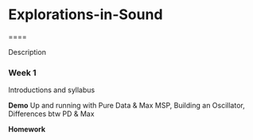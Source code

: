 # Explorations-in-Sound
====

Description

### Week 1
Introductions and syllabus

**Demo** 
Up and running with Pure Data & Max MSP, Building an Oscillator, Differences btw PD & Max

**Homework**


